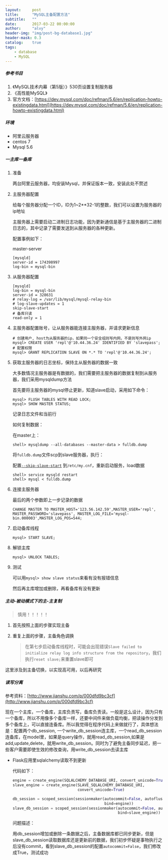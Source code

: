 ```yaml
---
layout:     post
title:      "MySQL主备配置方法"
subtitle:   ""
date:       2017-03-22 00:00:00
author:     "alvy"
header-img: "img/post-bg-database1.jpg"
header-mask: 0.3
catalog:    true
tags:
    - database
    - MySQL
---
```


##### 参考书目

1. 《MySQL技术内幕（第5版）》530页设置复制服务器    
2. 《高性能MySQL》
3. 官方文档：[https://dev.mysql.com/doc/refman/5.6/en/replication-howto-existingdata.html](https://dev.mysql.com/doc/refman/5.6/en/replication-howto-existingdata.html)

##### 环境

- 阿里云服务器
- centos 7
- Mysql 5.6

##### 一主库一备库

1. 准备    

   两台阿里云服务器，均安装Mysql，并保证版本一致，安装此处不赘述

2. 主服务器配置

   给每个服务器分配一个ID，ID为1~2**32-1的整数，我们可以设置为服务器的ip地址

   主服务器上需要启动二进制日志功能，因为更新通信是基于主服务器的二进制日志的，其中记录了需要发送到从服务器的各种更新。

   配置事例如下：

   master-server

   ```
   [mysqld]
   server-id = 174398997
   log-bin = mysql-bin
   ```

3. 从服务器配置

   ```
   [mysqld]
   log-bin = mysql-bin
   server-id = 328631
   # relay-log = /var/lib/mysql/mysql-relay-bin
   # log-slave-updates = 1
   skip-slave-start
   # 备库只读
   read-only = 1
   ```

4. 主服务器配置账号，让从服务器能连接主服务器，并请求更新信息

   ```shell
   # 创建用户, host为从服务器的ip，如果同一个安全组则写内网，不是则写外网ip
   mysql> CREATE USER 'repl'@'10.44.36.24' IDENTIFIED BY 'slavepass';
   # 配置权限
   mysql> GRANT REPLICATION SLAVE ON *.* TO 'repl'@'10.44.36.24';
   ```

5. 获取主服务器的日志坐标，保持主从服务器的数据一致

   大多数情况主服务器是有数据的，我们需要把主服务器的数据复制到从服务器，我们采用mysqldump方法

   首先要将主服务器的mysql停止更新，知道slave启动，采用如下命令：

   ```
   mysql> FLUSH TABLES WITH READ LOCK;
   mysql> SHOW MASTER STATUS;
   ```

   记录日志文件和当前行

   如何复制数据：

   在master上：

   ```shell
   shell> mysqldump --all-databases --master-data > fulldb.dump
   ```

   将`fulldb.dump`文件scp到slave服务器，执行：

   配置[`--skip-slave-start`](https://dev.mysql.com/doc/refman/5.6/en/replication-options-slave.html#option_mysqld_skip-slave-start) 到`/etc/my.cnf`，重新启动服务，load数据

   ```shell
   shell> service mysqld restart
   shell> mysql < fulldb.dump
   ```

6. 连接主服务器

   最后的两个参数即上一步记录的数据

   ```
   CHANGE MASTER TO MASTER_HOST='123.56.142.59',MASTER_USER='repl', MASTER_PASSWORD='slavepass', MASTER_LOG_FILE='mysql-bin.000003',MASTER_LOG_POS=544;
   ```

7. 启动备库线程

   ```
   mysql> START SLAVE;
   ```

8. 解锁主库

   ```
   mysql> UNLOCK TABLES;
   ```

9. 测试

   可以用`mysql> show slave status`来看有没有报错信息

   然后再主库增加或删除，再看备库有没有更新

##### 主动-被动模式下的主-主复制

> 慎用！！！！！

1. 首先按照上面的步骤实现主备

2. 重复上面的步骤，主备角色调换

   > 在第七步启动备库线程时，可能会出现错误`Slave failed to initialize relay log info structure from the repository`，我们执行`reset slave;`来重置slave即可

这里涉及到主备切换，以实现高可用，以后再研究

##### 读写分离

参考资料：[http://www.jianshu.com/p/000dfd9bc3cf](http://www.jianshu.com/p/000dfd9bc3cf)

现在一个主库，一个备库，主库负责写，备库负责读。一般是这么设计，因为只有一个备库，所以不用像多个备库一样，还要中间件来做负载均衡，把读操作分发到多个备库上，可以直接连备库。所以我觉得在程序代码上来做就行了，具体想法是：配置两个db_session, 一个write_db_session连主库，一个read_db_session连备库，在model里，如果是query操作，就用read_db_session,如果是add,update,delete，就用write_db_session。同时为了避免主备同步延迟，把一些客户需要即使生效的修改查询，用write_db_session去读主库

- Flask应用里sqlalchemy读取不到更新

  代码如下：

  ```python
  engine = create_engine(SQLALCHEMY_DATABASE_URI, convert_unicode=True)
  slave_engine = create_engine(SLAVE_SQLALCHEMY_DATABASE_URI,
                               convert_unicode=True)

  db_session = scoped_session(sessionmaker(autocommit=False, autoflush=False,
                                           bind=engine))
  slave_db_session = scoped_session(sessionmaker(autocommit=False, autoflush=False,
                                                 bind=slave_engine))
  ```

  问题描述：

  用db_session增加或删除一条数据之后，主备数据库都已同步更新，但是slave_db_session读取数据库还是更新前的数据，我们初步怀疑是事物执行之后没有commit，看到slave_db_session的配置`autocommit=False`，我们修改成True，测试成功
